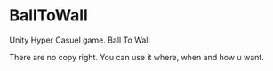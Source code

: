 # BallToWall
Unity Hyper Casuel game. Ball To Wall

There are no copy right. You can use it where, when and how u want.
